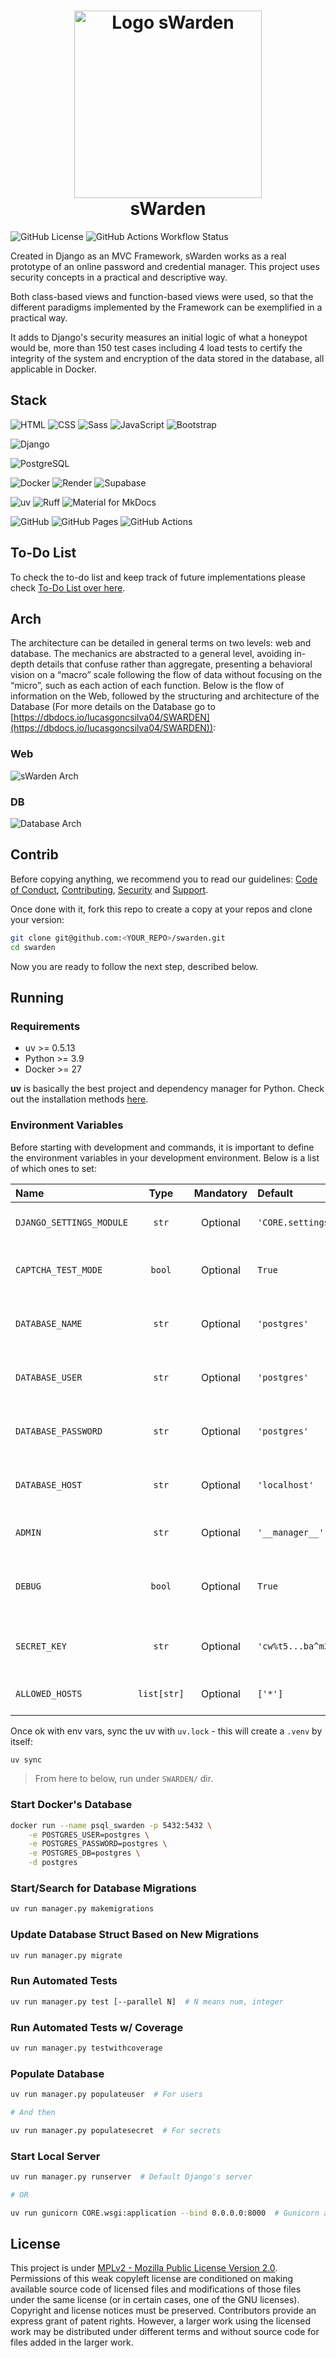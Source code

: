 <h1 align="center">
  <img src="./img/logo.svg" height="300" width="300" alt="Logo sWarden" />
  <br>
  sWarden
</h1>

![GitHub License](https://img.shields.io/github/license/LucasGoncSilva/swarden?labelColor=101010)
![GitHub Actions Workflow Status](https://img.shields.io/github/actions/workflow/status/LucasGoncSilva/swarden/django_unittest.yml?style=flat&labelColor=%23101010)

Created in Django as an MVC Framework, sWarden works as a real prototype of an online password and credential manager. This project uses security concepts in a practical and descriptive way.

Both class-based views and function-based views were used, so that the different paradigms implemented by the Framework can be exemplified in a practical way.

It adds to Django's security measures an initial logic of what a honeypot would be, more than 150 test cases including 4 load tests to certify the integrity of the system and encryption of the data stored in the database, all applicable in Docker.

## Stack

![HTML](https://img.shields.io/badge/HTML5-E34F26?style=for-the-badge&logo=html5&logoColor=white)
![CSS](https://img.shields.io/badge/CSS3-1572B6?style=for-the-badge&logo=css3&logoColor=white)
![Sass](https://img.shields.io/badge/Sass-CC6699?style=for-the-badge&logo=sass&logoColor=white)
![JavaScript](https://img.shields.io/badge/JavaScript-323330?style=for-the-badge&logo=javascript&logoColor=F7DF1E)
![Bootstrap](https://img.shields.io/badge/Bootstrap-712cf9?style=for-the-badge&logo=bootstrap&logoColor=712cf9&color=fff)

![Django](https://img.shields.io/badge/Django-092E20?style=for-the-badge&logo=django&logoColor=green)

![PostgreSQL](https://img.shields.io/badge/PostgreSQL-316192?style=for-the-badge&logo=postgresql&logoColor=white)

![Docker](https://img.shields.io/badge/Docker-2CA5E0?style=for-the-badge&logo=docker&logoColor=white)
![Render](https://img.shields.io/badge/Render-46E3B7?style=for-the-badge&logo=render&logoColor=000&color=fff)
![Supabase](https://img.shields.io/badge/Supabase-181818?style=for-the-badge&logo=supabase&logoColor=3ecf8e)

![uv](https://img.shields.io/badge/uv-2b0231?style=for-the-badge&logo=uv)
![Ruff](https://img.shields.io/badge/Ruff-2b0231?style=for-the-badge&logo=ruff)
![Material for MkDocs](https://img.shields.io/badge/Material%20for%20MkDocs-fff?style=for-the-badge&logo=material-for-mkdocs&logoColor=526cfe)

![GitHub](https://img.shields.io/badge/GitHub-fff?style=for-the-badge&logo=github&logoColor=181717)
![GitHub Pages](https://img.shields.io/badge/GitHub%20Pages-fff?style=for-the-badge&logo=github-pages&logoColor=222222)
![GitHub Actions](https://img.shields.io/badge/GitHub%20Actions-2088ff?style=for-the-badge&logo=github-actions&logoColor=fff)

## To-Do List

To check the to-do list and keep track of future implementations please check [To-Do List over here](https://lucasgoncsilva.github.io/swarden/TODO).

## Arch

The architecture can be detailed in general terms on two levels: web and database. The mechanics are abstracted to a general level, avoiding in-depth details that confuse rather than aggregate, presenting a behavioral vision on a “macro” scale following the flow of data without focusing on the “micro”, such as each action of each function. Below is the flow of information on the Web, followed by the structuring and architecture of the Database (For more details on the Database go to [https://dbdocs.io/lucasgoncsilva04/SWARDEN](https://dbdocs.io/lucasgoncsilva04/SWARDEN)):

### Web

![sWarden Arch](./img/arch.svg)

### DB

![Database Arch](./img/db.svg)

## Contrib

Before copying anything, we recommend you to read our guidelines: [Code of Conduct](https://lucasgoncsilva.github.io/swarden/CODE_OF_CONDUCT.md), [Contributing](https://lucasgoncsilva.github.io/swarden/CONTRIBUTING), [Security](https://lucasgoncsilva.github.io/swarden/SECURITY) and [Support](https://lucasgoncsilva.github.io/swarden/SUPPORT).

Once done with it, fork this repo to create a copy at your repos and clone your version:

```sh
git clone git@github.com:<YOUR_REPO>/swarden.git
cd swarden
```

Now you are ready to follow the next step, described below.

## Running

### Requirements

- uv >= 0.5.13
- Python >= 3.9
- Docker >= 27

**uv** is basically the best project and dependency manager for Python. Check out the installation methods [here](https://docs.astral.sh/uv/).

### Environment Variables

Before starting with development and commands, it is important to define the environment variables in your development environment. Below is a list of which ones to set:

| Name                     |    Type     | Mandatory | Default               | Description                                  |
| :----------------------- | :---------: | :-------: | :-------------------- | :------------------------------------------- |
| `DJANGO_SETTINGS_MODULE` |    `str`    | Optional  | `'CORE.settings.dev'` | Defines the settings file to be used         |
| `CAPTCHA_TEST_MODE`      |   `bool`    | Optional  | `True`                | Allows captcha bypass on login               |
| `DATABASE_NAME`          |    `str`    | Optional  | `'postgres'`          | Defines database access name                 |
| `DATABASE_USER`          |    `str`    | Optional  | `'postgres'`          | Defines database access user                 |
| `DATABASE_PASSWORD`      |    `str`    | Optional  | `'postgres'`          | Defines database access password             |
| `DATABASE_HOST`          |    `str`    | Optional  | `'localhost'`         | Defines database access host                 |
| `ADMIN`                  |    `str`    | Optional  | `'__manager__'`       | Defines URI path to admin site               |
| `DEBUG`                  |   `bool`    | Optional  | `True`                | Defines traceback and debug infos at browser |
| `SECRET_KEY`             |    `str`    | Optional  | `'cw%t5...ba^m3)'`    | Defines general security stuff               |
| `ALLOWED_HOSTS`          | `list[str]` | Optional  | `['*']`               | Defines valid URLs to be used                |

Once ok with env vars, sync the uv with `uv.lock` - this will create a `.venv` by itself:

```sh
uv sync
```

> From here to below, run under `SWARDEN/` dir.

### Start Docker's Database

```sh
docker run --name psql_swarden -p 5432:5432 \
    -e POSTGRES_USER=postgres \
    -e POSTGRES_PASSWORD=postgres \
    -e POSTGRES_DB=postgres \
    -d postgres
```

### Start/Search for Database Migrations

```sh
uv run manager.py makemigrations
```

### Update Database Struct Based on New Migrations

```sh
uv run manager.py migrate
```

### Run Automated Tests

```sh
uv run manager.py test [--parallel N]  # N means num, integer
```

### Run Automated Tests w/ Coverage

```sh
uv run manager.py testwithcoverage
```

### Populate Database

```sh
uv run manager.py populateuser  # For users

# And then

uv run manager.py populatesecret  # For secrets
```

### Start Local Server

```sh
uv run manager.py runserver  # Default Django's server

# OR

uv run gunicorn CORE.wsgi:application --bind 0.0.0.0:8000  # Gunicorn at local
```

## License

This project is under [MPLv2 - Mozilla Public License Version 2.0](https://choosealicense.com/licenses/mpl-2.0/). Permissions of this weak copyleft license are conditioned on making available source code of licensed files and modifications of those files under the same license (or in certain cases, one of the GNU licenses). Copyright and license notices must be preserved. Contributors provide an express grant of patent rights. However, a larger work using the licensed work may be distributed under different terms and without source code for files added in the larger work.
